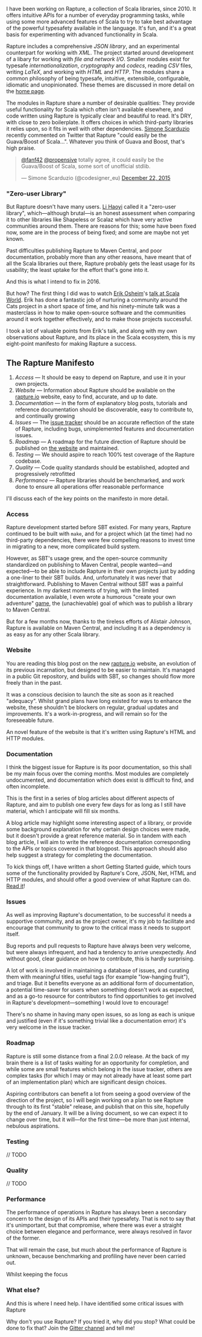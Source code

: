 I have been working on Rapture, a collection of Scala libraries, since 2010. It
offers intuitive APIs for a number of everyday programming tasks, while using
some more advanced features of Scala to try to take best advantage of the
powerful typesafety available in the language. It's fun, and it's a great basis
for experimenting with advanced functionality in Scala.

Rapture includes a comprehensive *JSON library*, and an experimental
counterpart for working with *XML*. The project started around development of a
libary for working with *file and network I/O*. Smaller modules exist for
typesafe *internationalization*, *cryptography* and *codecs*, reading *CSV*
files, writing *LaTeX*, and working with *HTML* and *HTTP*. The modules share a
common philosophy of being typesafe, intuitive, extensibile, configurable,
idiomatic and unopinionated. These themes are discussed in more detail on the
[home page](/).

The modules in Rapture share a number of desirable qualities: They provide
useful functionality for Scala which often isn't available elsewhere, and code
written using Rapture is typically clear and beautiful to read. It's DRY, with
close to zero boilerplate. It offers choices in which third-party libraries it
relies upon, so it fits in well with other dependencies. [Simone
Scarduzio](https://twitter.com/codesigner_eu) recently commented on Twitter
that Rapture "could easily be the Guava/Boost of Scala...". Whatever you think
of Guava and Boost, that's high praise.

<blockquote class="twitter-tweet" data-conversation="none" lang="en"><p lang="en" dir="ltr"><a href="https://twitter.com/fanf42">@fanf42</a> <a href="https://twitter.com/propensive">@propensive</a> totally agree, it could easily be the Guava/Boost of Scala, some sort of unofficial stdlib.</p>&mdash; Simone Scarduzio (@codesigner_eu) <a href="https://twitter.com/codesigner_eu/status/679419462890733570">December 22, 2015</a></blockquote>
<script async src="//platform.twitter.com/widgets.js" charset="utf-8"></script>

### "Zero-user Library"

But Rapture doesn't have many users. [Li Haoyi](https://twitter.com/li_haoyi)
called it a "zero-user library", which—although brutal—is an honest
assessment when comparing it to other libraries like Shapeless or Scalaz which
have very active communities around them. There are reasons for this; some have
been fixed now, some are in the process of being fixed; and some are maybe not
yet known.

Past difficulties publishing Rapture to Maven Central, and poor documentation,
probably more than any other reasons, have meant that of all the Scala
libraries out there, Rapture probably gets the least usage for its usability;
the least uptake for the effort that's gone into it.

And this is what I intend to fix in 2016.

But how? The first thing I did was to watch [Erik
Osheim](https://twitter.com/d6)'s [talk at Scala
World](https://www.youtube.com/watch?v=iKyIKozv8a8). Erik has done a fantastic
job of nurturing a community around the Cats project in a short space of time,
and his ninety-minute talk was a masterclass in how to make open-source
software and the communities around it work together effectively, and to make
those projects successful.

I took a lot of valuable points from Erik's talk, and along with my own
observations about Rapture, and its place in the Scala ecosystem, this is my
eight-point manifesto for making Rapture a success.

## The Rapture Manifesto

1. *Access* — It should be easy to depend on Rapture, and use it in your own
   projects.
2. *Website* — Information about Rapture should be available on the
   [rapture.io](http://rapture.io/) website, easy to find, accurate, and up to
   date.
3. *Documentation* — in the form of explanatory blog posts, tutorials and
   reference documentation should be discoverable, easy to contribute to, and
   continually growing
4. *Issues* — The [issue tracker](https://github.com/propensive/rapture/issues)
   should be an accurate reflection of the state of Rapture, including bugs,
   unimplemented features and documentation issues.
5. *Roadmap* — A roadmap for the future direction of Rapture should be published
   on [the website](http://rapture.io/) and maintained.
6. *Testing* — We should aspire to reach 100% test coverage of the Rapture
   codebase.
7. *Quality* — Code quality standards should be established, adopted and
   progressively retrofitted
8. *Performance* — Rapture libraries should be benchmarked, and work done to
   ensure all operations offer reasonable performance

I'll discuss each of the key points on the manifesto in more detail.

### Access

Rapture development started before SBT existed. For many years, Rapture
continued to be built with `make`, and for a project which (at the time) had no
third-party dependencies, there were few compelling reasons to invest time in
migrating to a new, more complicated build system.

However, as SBT's usage grew, and the open-source community standardized on
publishing to Maven Central, people wanted—and expected—to be able to include
Rapture in their own projects just by adding a one-liner to their SBT builds.
And, unfortunately it was never that straightforward. Publishing to Maven
Central without SBT was a painful experience. In my darkest moments of trying,
with the limited documentation available, I even wrote a humorous "create your
own adventure"
[game](http://play.textadventures.co.uk/Play.aspx?id=zv-wer8keey6rnhk4am25qhttp://play.textadventures.co.uk/Play.aspx?id=zv-wer8keey6rnhk4am25q),
the (unachievable) goal of which was to publish a library to Maven Central.

But for a few months now, thanks to the tireless efforts of Alistair Johnson,
Rapture is available on Maven Central, and including it as a dependency is as
easy as for any other Scala library.

### Website

You are reading this blog post on the new [rapture.io](http://rapture.io/)
website, an evolution of its previous incarnation, but designed to be easier to
maintain. It's managed in a public Git repository, and builds with SBT, so
changes should flow more freely than in the past.

It was a conscious decision to launch the site as soon as it reached
"adequacy". Whilst grand plans have long existed for ways to enhance the
website, these shouldn't be blockers on regular, gradual updates and
improvements. It's a work-in-progress, and will remain so for the foreseeable
future.

An novel feature of the website is that it's written using Rapture's HTML and
HTTP modules.

### Documentation

I think the biggest issue for Rapture is its poor documentation, so this shall
be my main focus over the coming months. Most modules are completely
undocumented, and documentation which does exist is difficult to find, and
often incomplete.

This is the first in a series of blog articles about different aspects of
Rapture, and aim to publish one every few days for as long as I still
have material, which I anticipate will fill six months.

A blog article may highlight some interesting aspect of a library, or provide
some background explanation for why certain design choices were made, but it
doesn't provide a great reference material. So in tandem with each blog
article, I will aim to write the reference documentation corresponding to the
APIs or topics covered in that blogpost.  This approach should also help
suggest a strategy for completing the documentation.

To kick things off, I have written a short Getting Started guide, which tours
some of the functionality provided by Rapture's Core, JSON, Net, HTML and HTTP
modules, and should offer a good overview of what Rapture can do. [Read
it](/intro)!

### Issues

As well as improving Rapture's  documentation, to be successful it needs a
supportive community, and as the project owner, it's my job to facilitate and
encourage that community to grow to the critical mass it needs to support
itself.

Bug reports and pull requests to Rapture have always been very welcome, but
were always infrequent, and had a tendency to arrive unexpectedly. And
without good, clear guidance on how to contribute, this is hardly surprising.

A lot of work is involved in maintaining a database of issues, and curating
them with meaningful titles, useful tags (for example "low-hanging fruit"), and
triage. But it benefits everyone as an additional form of documentation, a
potential time-saver for users when something doesn't work as expected, and as
a go-to resource for contributors to find opportunities to get involved in
Rapture's development—something I would love to encourage!

There's no shame in having many open issues, so as long as each is unique and
justified (even if it's something trivial like a documentation error) it's
very welcome in the issue tracker.

### Roadmap

Rapture is still some distance from a final 2.0.0 release. At the back of my
brain there is a list of tasks waiting for an opportunity for completion, and
while some are small features which belong in the issue tracker, others are
complex tasks (for which I may or may not already have at least some part of an
implementation plan) which are significant design choices.

Aspiring contributors can benefit a lot from seeing a good overview of the
direction of the project, so I will begin working on a plan to see Rapture
through to its first "stable" release, and publish that on this site, hopefully
by the end of January. It will be a living document, so we can expect it to
change over time, but it will—for the first time—be more than just internal,
nebulous aspirations.

### Testing

// TODO

### Quality

// TODO

### Performance

The performance of operations in Rapture has always been a secondary concern to
the design of its APIs and their typesafety. That is not to say that it's
unimportant, but that compromise, where there was ever a straight choice
between elegance and performance, were always resolved in favor of the former.

That will remain the case, but much about the performance of Rapture is
unknown, because benchmarking and profiling have never been carried out.

Whilst keeping the focus 

### What else?

And this is where I need help. I have identified some critical issues with Rapture

Why don't you use Rapture? If you tried it, why
did you stop? What could be done to fix that? Join the [Gitter
channel](https://gitter.im/propensive/rapture) and tell me!


